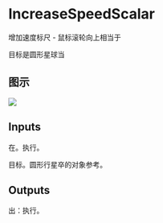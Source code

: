 # IncreaseSpeedScalar

增加速度标尺 - 鼠标滚轮向上相当于

目标是圆形星球当

## 图示

![]($-20221218-20080051.png)

## Inputs

在。执行。

目标。圆形行星卒的对象参考。  

## Outputs

出：执行。
